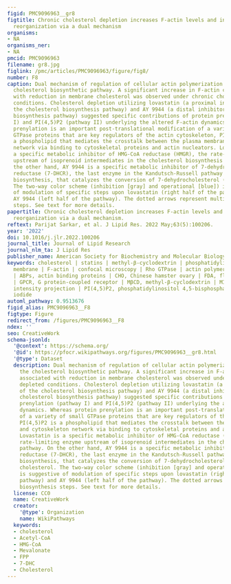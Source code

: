 ```yaml
---
figid: PMC9096963__gr8
figtitle: Chronic cholesterol depletion increases F-actin levels and induces cytoskeletal
  reorganization via a dual mechanism
organisms:
- NA
organisms_ner:
- NA
pmcid: PMC9096963
filename: gr8.jpg
figlink: /pmc/articles/PMC9096963/figure/fig8/
number: F8
caption: Dual mechanism of regulation of cellular actin polymerization through the
  cholesterol biosynthetic pathway. A significant increase in F-actin content associated
  with reduction in membrane cholesterol was observed under chronic cholesterol depleted
  conditions. Cholesterol depletion utilizing lovastatin (a proximal inhibitor of
  the cholesterol biosynthesis pathway) and AY 9944 (a distal inhibitor of the cholesterol
  biosynthesis pathway) suggested specific contributions of protein prenylation (pathway
  I) and PI(4,5)P2 (pathway II) underlying the altered F-actin dynamics. Whereas protein
  prenylation is an important post-translational modification of a variety of small
  GTPase proteins that are key regulators of the actin cytoskeleton, PI(4,5)P2 is
  a phospholipid that mediates the crosstalk between the plasma membrane and cytoskeleton
  network via binding to cytoskeletal proteins and actin nucleators. Lovastatin is
  a specific metabolic inhibitor of HMG-CoA reductase (HMGR), the rate-limiting enzyme
  upstream of isoprenoid intermediates in the cholesterol biosynthesis pathway. On
  the other hand, AY 9944 is a specific metabolic inhibitor of 7-dehydrocholesterol
  reductase (7-DHCR), the last enzyme in the Kandutsch-Russell pathway of cholesterol
  biosynthesis, that catalyzes the conversion of 7-dehydrocholesterol (7-DHC) to cholesterol.
  The two-way color scheme (inhibition [gray] and operational [blue]) is suggestive
  of modulation of specific steps upon lovastatin (right half of the pathway) and
  AY 9944 (left half of the pathway). The dotted arrows represent multiple biosynthesis
  steps. See text for more details.
papertitle: Chronic cholesterol depletion increases F-actin levels and induces cytoskeletal
  reorganization via a dual mechanism.
reftext: Parijat Sarkar, et al. J Lipid Res. 2022 May;63(5):100206.
year: '2022'
doi: 10.1016/j.jlr.2022.100206
journal_title: Journal of Lipid Research
journal_nlm_ta: J Lipid Res
publisher_name: American Society for Biochemistry and Molecular Biology
keywords: cholesterol | statins | methyl-β-cyclodextrin | phosphatidylinositol | plasma
  membrane | F-actin | confocal microscopy | Rho GTPase | actin polymerization | MβCD
  | ABPs, actin binding proteins | CHO, Chinese hamster ovary | FDA, fluorescein diacetate
  | GPCR, G protein-coupled receptor | MβCD, methyl-β-cyclodextrin | MIP, maximum
  intensity projection | PI(4,5)P2, phosphatidylinositol 4,5-bisphosphate | PI, propidium
  iodide
automl_pathway: 0.9513676
figid_alias: PMC9096963__F8
figtype: Figure
redirect_from: /figures/PMC9096963__F8
ndex: ''
seo: CreativeWork
schema-jsonld:
  '@context': https://schema.org/
  '@id': https://pfocr.wikipathways.org/figures/PMC9096963__gr8.html
  '@type': Dataset
  description: Dual mechanism of regulation of cellular actin polymerization through
    the cholesterol biosynthetic pathway. A significant increase in F-actin content
    associated with reduction in membrane cholesterol was observed under chronic cholesterol
    depleted conditions. Cholesterol depletion utilizing lovastatin (a proximal inhibitor
    of the cholesterol biosynthesis pathway) and AY 9944 (a distal inhibitor of the
    cholesterol biosynthesis pathway) suggested specific contributions of protein
    prenylation (pathway I) and PI(4,5)P2 (pathway II) underlying the altered F-actin
    dynamics. Whereas protein prenylation is an important post-translational modification
    of a variety of small GTPase proteins that are key regulators of the actin cytoskeleton,
    PI(4,5)P2 is a phospholipid that mediates the crosstalk between the plasma membrane
    and cytoskeleton network via binding to cytoskeletal proteins and actin nucleators.
    Lovastatin is a specific metabolic inhibitor of HMG-CoA reductase (HMGR), the
    rate-limiting enzyme upstream of isoprenoid intermediates in the cholesterol biosynthesis
    pathway. On the other hand, AY 9944 is a specific metabolic inhibitor of 7-dehydrocholesterol
    reductase (7-DHCR), the last enzyme in the Kandutsch-Russell pathway of cholesterol
    biosynthesis, that catalyzes the conversion of 7-dehydrocholesterol (7-DHC) to
    cholesterol. The two-way color scheme (inhibition [gray] and operational [blue])
    is suggestive of modulation of specific steps upon lovastatin (right half of the
    pathway) and AY 9944 (left half of the pathway). The dotted arrows represent multiple
    biosynthesis steps. See text for more details.
  license: CC0
  name: CreativeWork
  creator:
    '@type': Organization
    name: WikiPathways
  keywords:
  - cholesterol
  - Acetyl-CoA
  - HMG-CoA
  - Mevalonate
  - FPP
  - 7-DHC
  - Cholesterol
---
```

